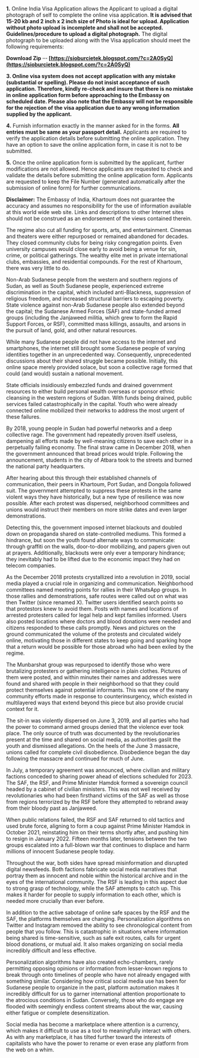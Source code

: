 
 
**1.** Online India Visa Application allows the Applicant to upload a digital photograph of self to complete the online visa application. **It is advised that 15-20 kb and 2 inch x 2 inch size of Photo is ideal for upload. Application without photo upload is incomplete and shall not be accepted. Guidelines/procedure to upload a digital photograph.** The digital photograph to be uploaded along with the Visa application should meet the following requirements:
 
**Download Zip ··· [https://sioburcietek.blogspot.com/?c=2A0SyQ](https://sioburcietek.blogspot.com/?c=2A0SyQ)**


 
**3. Online visa system does not accept application with any mistake (substantial or spelling). Please do not insist acceptance of such application. Therefore, kindly re-check and insure that there is no mistake in online application form before approaching to the Embassy on scheduled date. Please also note that the Embassy will not be responsible for the rejection of the visa application due to any wrong information supplied by the applicant.**
 
**4.** Furnish information exactly in the manner asked for in the forms. **All entries must be same as your passport detail.** Applicants are required to verify the application details before submitting the online application. They have an option to save the online application form, in case it is not to be submitted.
 
**5.** Once the online application form is submitted by the applicant, further modifications are not allowed. Hence applicants are requested to check and validate the details before submitting the online application form. Applicants are requested to keep the File Number (generated automatically after the submission of online form) for further communications.
 
**Disclaimer:** The Embassy of India, Khartoum does not guarantee the accuracy and assumes no responsibility for the use of information available at this world wide web site. Links and descriptions to other Internet sites should not be construed as an endorsement of the views contained therein.

The regime also cut all funding for sports, arts, and entertainment. Cinemas and theaters were either repurposed or remained abandoned for decades. They closed community clubs for being risky congregation points. Even university campuses would close early to avoid being a venue for sin, crime, or political gatherings. The wealthy elite met in private international clubs, embassies, and residential compounds. For the rest of Khartoum, there was very little to do.
 
Non-Arab Sudanese people from the western and southern regions of Sudan, as well as South Sudanese people, experienced extreme discrimination in the capital, which included anti-Blackness, suppression of religious freedom, and increased structural barriers to escaping poverty. State violence against non-Arab Sudanese people also extended beyond the capital; the Sudanese Armed Forces (SAF) and state-funded armed groups (including the Janjaweed militia, which grew to form the Rapid Support Forces, or RSF), committed mass killings, assaults, and arsons in the pursuit of land, gold, and other natural resources.
 
While many Sudanese people did not have access to the internet and smartphones, the internet still brought some Sudanese people of varying identities together in an unprecedented way. Consequently, unprecedented discussions about their shared struggle became possible. Initially, this online space merely provided solace, but soon a collective rage formed that could (and would) sustain a national movement.
 
State officials insidiously embezzled funds and drained government resources to either build personal wealth overseas or sponsor ethnic cleansing in the western regions of Sudan. With funds being drained, public services failed catastrophically in the capital. Youth who were already connected online mobilized their networks to address the most urgent of these failures.
 
By 2018, young people in Sudan had powerful networks and a deep collective rage. The government had repeatedly proven itself useless, dampening all efforts made by well-meaning citizens to save each other in a perpetually failing economy. The final straw came in December 2018, when the government announced that bread prices would triple. Following the announcement, students in the city of Atbara took to the streets and burned the national party headquarters.
 
After hearing about this through their established channels of communication, their peers in Khartoum, Port Sudan, and Dongola followed suit. The government attempted to suppress these protests in the same violent ways they have historically, but a new type of resilience was now possible. After each protest was dispersed, neighborhood committees and unions would instruct their members on more strike dates and even larger demonstrations.
 
Detecting this, the government imposed internet blackouts and doubled down on propaganda shared on state-controlled mediums. This formed a hindrance, but soon the youth found alternate ways to communicate: through graffiti on the walls, door-to-door mobilizing, and papers given out at prayers. Additionally, blackouts were only ever a temporary hindrance; they inevitably had to be lifted due to the economic impact they had on telecom companies.
 
As the December 2018 protests crystallized into a revolution in 2019, social media played a crucial role in organizing and communication. Neighborhood committees named meeting points for rallies in their WhatsApp groups. In those rallies and demonstrations, safe routes were called out on what was then Twitter (since renamed X). Twitter users identified search points so that protestors knew to avoid them. Posts with names and locations of arrested protesters called for legal help and kept families informed. Users also posted locations where doctors and blood donations were needed and citizens responded to these calls promptly. News and pictures on the ground communicated the volume of the protests and circulated widely online, motivating those in different states to keep going and sparking hope that a return would be possible for those abroad who had been exiled by the regime.
 
The Munbarshat group was repurposed to identify those who were brutalizing protesters or gathering intelligence in plain clothes. Pictures of them were posted, and within minutes their names and addresses were found and shared with people in their neighborhood so that they could protect themselves against potential informants. This was one of the many community efforts made in response to counterinsurgency, which existed in multilayered ways that extend beyond this piece but also provide crucial context for it.
 
The sit-in was violently dispersed on June 3, 2019, and all parties who had the power to command armed groups denied that the violence ever took place. The only source of truth was documented by the revolutionaries present at the time and shared on social media, as authorities gaslit the youth and dismissed allegations. On the heels of the June 3 massacre, unions called for complete civil disobedience. Disobedience began the day following the massacre and continued for much of June.
 
In July, a temporary agreement was announced, where civilian and military factions conceded to sharing power ahead of elections scheduled for 2023. The SAF, the RSF, and Prime Minister Hamdok formed a sovereign council headed by a cabinet of civilian ministers. This was not well received by revolutionaries who had been firsthand victims of the SAF as well as those from regions terrorized by the RSF before they attempted to rebrand away from their bloody past as Janjaweed.
 
When public relations failed, the RSF and SAF returned to old tactics and used brute force, aligning to form a coup against Prime Minister Hamdok in October 2021, reinstating him on their terms shortly after, and pushing him to resign in January 2022. Fifteen months later, tensions between the two groups escalated into a full-blown war that continues to displace and harm millions of innocent Sudanese people today.
 
Throughout the war, both sides have spread misinformation and disrupted digital newsfeeds. Both factions fabricate social media narratives that portray them as innocent and noble within the historical archive and in the eyes of the international community. The RSF is leading in this aspect due to strong grasp of technology, while the SAF attempts to catch up. This makes it harder for people to supply information to each other, which is needed more crucially than ever before.
 
In addition to the active sabotage of online safe spaces by the RSF and the SAF, the platforms themselves are changing. Personalization algorithms on Twitter and Instagram removed the ability to see chronological content from people that you follow. This is catastrophic in situations where information being shared is time-sensitive, such as safe exit routes, calls for urgent blood donations, or mutual aid. It also makes organizing on social media incredibly difficult and less effective.
 
Personalization algorithms have also created echo-chambers, rarely permitting opposing opinions or information from lesser-known regions to break through onto timelines of people who have not already engaged with something similar. Considering how critical social media use has been for Sudanese people to organize in the past, platform automation makes it incredibly difficult for us to garner international attention proportionate to the atrocious conditions in Sudan. Conversely, those who do engage are flooded with seemingly endless content streams about the war, causing either fatigue or complete desensitization.
 
Social media has become a marketplace where attention is a currency, which makes it difficult to use as a tool to meaningfully interact with others. As with any marketplace, it has tilted further toward the interests of capitalists who have the power to rename or even erase any platform from the web on a whim.